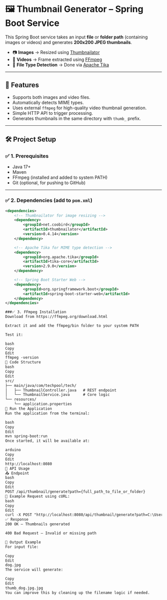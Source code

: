 # 🖼️ Thumbnail Generator – Spring Boot Service

This Spring Boot service takes an input **file** or **folder path** (containing images or videos) and generates **200x200 JPEG thumbnails**.

- 📷 **Images** → Resized using [Thumbnailator](https://github.com/coobird/thumbnailator)
- 🎥 **Videos** → Frame extracted using [FFmpeg](https://ffmpeg.org/)
- 🧠 **File Type Detection** → Done via [Apache Tika](https://tika.apache.org/)

---

## 📌 Features

- Supports both images and video files.
- Automatically detects MIME types.
- Uses external `ffmpeg` for high-quality video thumbnail generation.
- Simple HTTP API to trigger processing.
- Generates thumbnails in the same directory with `thumb_` prefix.

---

## 🛠️ Project Setup

### ✅ 1. Prerequisites

- Java 17+
- Maven
- FFmpeg (installed and added to system PATH)
- Git (optional, for pushing to GitHub)

---

### ✅ 2. Dependencies (add to `pom.xml`)

```xml
<dependencies>
    <!-- Thumbnailator for image resizing -->
    <dependency>
        <groupId>net.coobird</groupId>
        <artifactId>thumbnailator</artifactId>
        <version>0.4.14</version>
    </dependency>

    <!-- Apache Tika for MIME type detection -->
    <dependency>
        <groupId>org.apache.tika</groupId>
        <artifactId>tika-core</artifactId>
        <version>2.9.0</version>
    </dependency>

    <!-- Spring Boot Starter Web -->
    <dependency>
        <groupId>org.springframework.boot</groupId>
        <artifactId>spring-boot-starter-web</artifactId>
    </dependency>
</dependencies>

###✅ 3. FFmpeg Installation
Download from https://ffmpeg.org/download.html

Extract it and add the ffmpeg/bin folder to your system PATH

Test it:

bash
Copy
Edit
ffmpeg -version
🧩 Code Structure
bash
Copy
Edit
src/
├── main/java/com/techpool/tech/
│   ├── ThumbnailController.java   # REST endpoint
│   └── ThumbnailService.java      # Core logic
└── resources/
    └── application.properties
🚀 Run the Application
Run the application from the terminal:

bash
Copy
Edit
mvn spring-boot:run
Once started, it will be available at:

arduino
Copy
Edit
http://localhost:8080
🧪 API Usage
📤 Endpoint
bash
Copy
Edit
POST /api/thumbnail/generate?path={full_path_to_file_or_folder}
📌 Example Request using cURL:
bash
Copy
Edit
curl -X POST "http://localhost:8080/api/thumbnail/generate?path=C:\Users\YourName\Videos"
✅ Response
200 OK – Thumbnails generated

400 Bad Request – Invalid or missing path

📁 Output Example
For input file:

Copy
Edit
dog.jpg
The service will generate:

Copy
Edit
thumb_dog.jpg.jpg
You can improve this by cleaning up the filename logic if needed.
